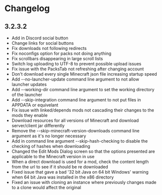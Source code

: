 # Changelog

## 3.2.3.2
- Add in Discord social button
- Change links for social buttons
- Fix downloads not following redirects
- Fix noconfigs option for packs not doing anything
- Fix scrollbars disappearing in large scroll lists
- Switch log uploading to UTF-8 to prevent possible upload issues
- Fix issue with the PacksTab not refreshing after changing account
- Don't download every single Minecraft json file increasing startup speed
- Add --no-launcher-update command line argument to not allow launcher updates
- Add --working-dir command line argument to set the working directory of the launcher
- Add --skip-integration command line argument to not put files in APPDATA or equivelant
- Fix issue with linked/depends mods not cascading their changes to the mods they enable
- Download resources for all versions of Minecraft and download server/client jar differently
- Remove the --skip-minecraft-version-downloads command line argument as it's no longer necessary
- Add in command line argument --skip-hash-checking to disable the checking of hashes when downloading
- Changed the Edit Mods Dialog screen so that the options presented are applicable to the Minecraft version in use
- When a direct download is used for a mod, check the content length from the url to see if it should be re downloaded
- Fixed issue that gave a bad '32 bit Java on 64 bit Windows' warning when 64 bit Java was installed in the x86 directory
- Fixed an issue with cloning an instance where previously changes made to a clone would affect the original